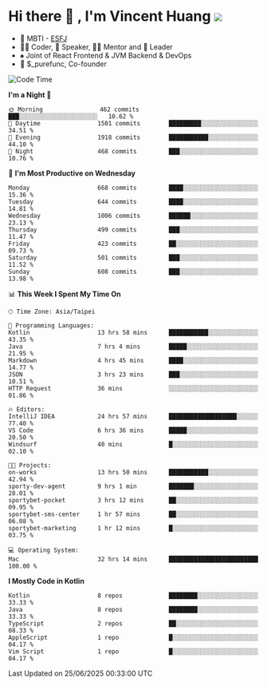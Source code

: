 # Hi there 👋 , I'm Vincent Huang ![](https://komarev.com/ghpvc/?username=Jian-Min-Huang)
- 👀 MBTI - [ESFJ](https://www.16personalities.com/esfj-personality)
- 👨‍💻 Coder, 🎤 Speaker, 👨‍🏫 Mentor and 🚀 Leader
- ♠️ Joint of React Frontend & JVM Backend & DevOps
- 💼 $_purefunc, Co-founder

<!--START_SECTION:waka-->
![Code Time](http://img.shields.io/badge/Code%20Time-5%2C499%20hrs%206%20mins-blue)

**I'm a Night 🦉** 

```text
🌞 Morning                462 commits         ███░░░░░░░░░░░░░░░░░░░░░░   10.62 % 
🌆 Daytime                1501 commits        █████████░░░░░░░░░░░░░░░░   34.51 % 
🌃 Evening                1918 commits        ███████████░░░░░░░░░░░░░░   44.10 % 
🌙 Night                  468 commits         ███░░░░░░░░░░░░░░░░░░░░░░   10.76 % 
```
📅 **I'm Most Productive on Wednesday** 

```text
Monday                   668 commits         ████░░░░░░░░░░░░░░░░░░░░░   15.36 % 
Tuesday                  644 commits         ████░░░░░░░░░░░░░░░░░░░░░   14.81 % 
Wednesday                1006 commits        ██████░░░░░░░░░░░░░░░░░░░   23.13 % 
Thursday                 499 commits         ███░░░░░░░░░░░░░░░░░░░░░░   11.47 % 
Friday                   423 commits         ██░░░░░░░░░░░░░░░░░░░░░░░   09.73 % 
Saturday                 501 commits         ███░░░░░░░░░░░░░░░░░░░░░░   11.52 % 
Sunday                   608 commits         ███░░░░░░░░░░░░░░░░░░░░░░   13.98 % 
```


📊 **This Week I Spent My Time On** 

```text
🕑︎ Time Zone: Asia/Taipei

💬 Programming Languages: 
Kotlin                   13 hrs 58 mins      ███████████░░░░░░░░░░░░░░   43.35 % 
Java                     7 hrs 4 mins        █████░░░░░░░░░░░░░░░░░░░░   21.95 % 
Markdown                 4 hrs 45 mins       ████░░░░░░░░░░░░░░░░░░░░░   14.77 % 
JSON                     3 hrs 23 mins       ███░░░░░░░░░░░░░░░░░░░░░░   10.51 % 
HTTP Request             36 mins             ░░░░░░░░░░░░░░░░░░░░░░░░░   01.86 % 

🔥 Editors: 
IntelliJ IDEA            24 hrs 57 mins      ███████████████████░░░░░░   77.40 % 
VS Code                  6 hrs 36 mins       █████░░░░░░░░░░░░░░░░░░░░   20.50 % 
Windsurf                 40 mins             █░░░░░░░░░░░░░░░░░░░░░░░░   02.10 % 

🐱‍💻 Projects: 
on-works                 13 hrs 50 mins      ███████████░░░░░░░░░░░░░░   42.94 % 
sporty-dev-agent         9 hrs 1 min         ███████░░░░░░░░░░░░░░░░░░   28.01 % 
sportybet-pocket         3 hrs 12 mins       ██░░░░░░░░░░░░░░░░░░░░░░░   09.95 % 
sportybet-sms-center     1 hr 57 mins        ██░░░░░░░░░░░░░░░░░░░░░░░   06.08 % 
sportybet-marketing      1 hr 12 mins        █░░░░░░░░░░░░░░░░░░░░░░░░   03.75 % 

💻 Operating System: 
Mac                      32 hrs 14 mins      █████████████████████████   100.00 % 
```

**I Mostly Code in Kotlin** 

```text
Kotlin                   8 repos             ████████░░░░░░░░░░░░░░░░░   33.33 % 
Java                     8 repos             ████████░░░░░░░░░░░░░░░░░   33.33 % 
TypeScript               2 repos             ██░░░░░░░░░░░░░░░░░░░░░░░   08.33 % 
AppleScript              1 repo              █░░░░░░░░░░░░░░░░░░░░░░░░   04.17 % 
Vim Script               1 repo              █░░░░░░░░░░░░░░░░░░░░░░░░   04.17 % 
```




 Last Updated on 25/06/2025 00:33:00 UTC
<!--END_SECTION:waka-->
